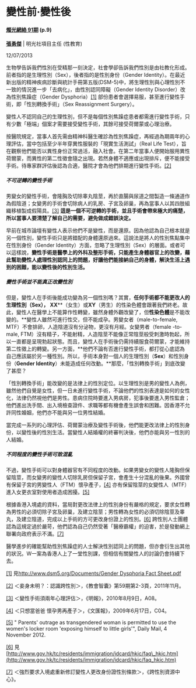 # 變性前‧變性後

#### [燭光網絡 91期](/flipbook/candle/91) (p.9)

**[張勇傑](/article/author?field_author_value=張勇傑)** | 明光社項目主任 (性教育)

12/07/2013

生物學告訴我們性別在受精那一刻決定，社會學卻告訴我們性別是由社教化形成。前者指的是生理性別（Sex），後者指的是性別身份（Gender Identity）。在最近新出版的精神疾病診斷與統計手冊第五版(DSM-5)中，將生理性別與心理性別不一致的情況進一步「去病化」，由性別認同障礙（Gender Identity Disorder）改為性別焦躁症（Gender Dysphoria）[\[1\]](#_ftn1) 部份患者會選擇易服，甚至進行變性手術，即「性別轉換手術」（Sex Reassignment Surgery）。

變性人不認同自己的生理性別，但不是每個性別焦躁症患者都需進行變性手術，只有少數「極端」個案才需要接受變性手術，其餘可接受荷爾蒙或心理治療。

按醫院規定，當事人首先需由精神科醫生確診為性別焦躁症，再經過為期兩年的心理評估，當中包括至少半年穿異性服裝的「現實生活測試」（Real Life Test），旨在觀察他們能否以異性身份正常過活，融入社會。在第二年當事人便開始服用異性荷爾蒙，而異性的第二性徵會隨之出現。若然身體不適應或出現排斥，便不能接受手術。待專家群評估後認為合適，醫院才會為他們排期進行變性手術。[\[2\]](#_ftn2)

##### 不可逆轉的變性手術

男變女的變性手術，會隆胸及切除睾丸陰莖，再於直腸與尿道之間製造一條通道作為假陰道；女變男的手術會切除病人的乳房、子宮及卵巢，再為當事人以其四肢組織移植製成假陽具。[\[3\]](#_ftn3) **這是一個不可逆轉的手術，並且手術會帶來極大的痛楚，所以當事人要清楚了解自己的需要，避免做成錯誤決定。**

早前在城市論壇有變性人表示他們不是變性，而是還原。因為他認為自己根本就是另一個性別，變性手術只是將錯配的身體還原過來。這說法是將人的性別焦點集中在性別身份（Gender Identity）方面，忽略了生理性別（Sex）的層面。或者可以這樣說，**變性手術是醫學上的外科及整形手術，只能產生身體器官上的改變，藉此幫助變性人處理性別認同上的問題，好讓他們能接納自己的身體，解決生活上遇到的困難，能以變性後的性別生活。**

##### 變性手術並不能真正改變性別

但是，變性人在手術後能成功變為另一個性別嗎？其實，**任何手術都不能更改人的生理性別（****Sex****），** **XX****（女生）或****XY****（男生）的性染色體會跟著我們終老。故此，變性人在醫學上不能算作性轉變，雖然身體外觀改變了，但****性染色體****是不能改變的。**變性人雖然可進行性交，但不能成孕。男變女者（male-to-female, MTF）不會排卵，人造陰道沒有分泌物，更沒有月經。女變男者（female -to-male, FTM）沒有精子，不能射精，人造陰莖不能像正常陰莖般受刺激時勃起，所以一直都是呈現勃起狀態。而且，變性人在手術後仍需持續服食荷爾蒙，才能維持第二性徵上的轉變。另一方面，**他們不論有否進行變性手術，都打從心底認為自己應該屬於另一種性別。所以，手術本身對一個人的生理性別（****Sex****）和性別身份（****Gender Identity****）未能造成任何改動。**那麼，「性別轉換手術」到底改變了甚麼？

「性別轉換手術」能改變的是法律上的性別定位。以生理性別是男的變性人為例，雖然他們自覺是女性，但一日未進行變性手術，不論他們的性別表達是如何的女性化，法律仍然視他們是男性。患病住院時要進入男病房，犯事後要進入男性監倉；他們進出洗手間、出入境檢查證件、求職等都有機會產生誤會和困難。因香港不允許同性婚姻，他們亦不能與另一位男性結婚。

當完成一系列的心理評估、荷爾蒙治療及變性手術後，他們能更改法律上的性別身份，以變性後的性別生活。當變性人結婚權的終審判決後，他們亦能與另一性別的人結婚。

##### 不同程度的變性手術可致混亂

不過，變性手術可以對身體器官有不同程度的改動。如果男變女的變性人隆胸但保留陰莖，而女變男的變性人切除乳房但保留子宮，會產生十分混亂的後果。外國曾有保留子宮的男變性人（FTM）懷孕產子，[\[4\]](#_ftn4) 亦有保留陰莖的女變性人（MTF）進入女更衣室對使用者造成困擾。[\[5\]](#_ftn5)

根據香港入境處的資料，當局對更改法律上的性別身份有嚴格的規定，要求女性轉為男性的必須切除子宮及卵巢，及建立陰莖；男性轉為女性的必須切除陰莖及睾丸，及建立陰道，完成以上手術的方可更改身份證上的性別。[\[6\]](#_ftn6) 跨性別人士團體認為這規定過於嚴苛，他們認為自己仍然受著「醫療霸權​」的迫害，於是發動網上聯署向政府表示不滿。[\[7\]](#_ftn7)

醫學進步的確能幫助性別焦躁症的人士解決性別認同上的問題，但亦會衍生出其他的狀況。W一案為香港人上了一堂性別課，但相信有關變性人的討論仍會持續下去。

[\[1\]](#_ftnref1) 見[http://www.dsm5.org/Documents/Gender Dysphoria Fact Sheet.pdf](http://www.dsm5.org/Documents/Gender%20Dysphoria%20Fact%20Sheet.pdf)

[\[2\]](#_ftnref2) ＜妾身未明？：認識跨性別＞，《教會智囊》第59期第2-3頁，2011年11月。

[\[3\]](#_ftnref3) ＜變性手術須兩年心理評估＞，《明報》，2010年8月9日，A08。

[\[4\]](#_ftnref4) ＜只想當爸爸 懷孕男再產子＞，《文匯報》，2009年6月17日，C04。

[\[5\]](#_ftnref5) " Parents' outrage as transgendered woman is permitted to use the women's locker room 'exposing himself to little girls'", Daily Mail, 4 November 2012.

[\[6\]](#_ftnref6) 見[http://www.gov.hk/tc/residents/immigration/idcard/hkic/faq\_hkic.htm](http://www.gov.hk/tc/residents/immigration/idcard/hkic/faq_hkic.htm)

[\[7\]](#_ftnref7) ＜強烈要求入境處重新修訂變性人更改身份證性別條款＞，《跨性別資源中心》。